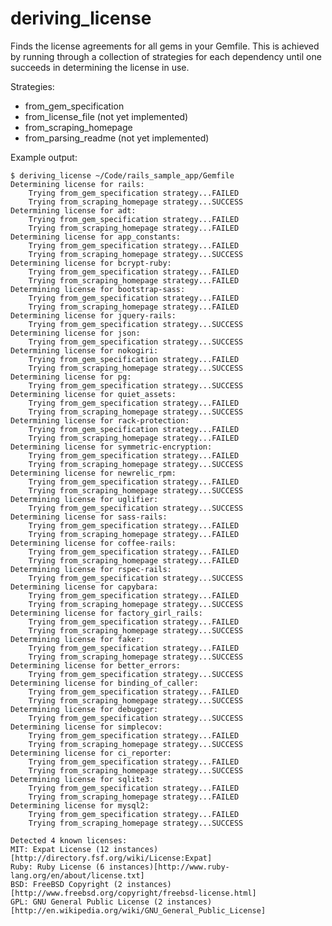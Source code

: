 deriving_license
================

Finds the license agreements for all gems in your Gemfile. This is achieved by running through a collection of strategies for each dependency until one succeeds in determining the license in use.

Strategies:
* from\_gem\_specification
* from\_license\_file (not yet implemented)
* from\_scraping\_homepage
* from\_parsing\_readme (not yet implemented)

Example output:

    $ deriving_license ~/Code/rails_sample_app/Gemfile
    Determining license for rails:
    	Trying from_gem_specification strategy...FAILED
    	Trying from_scraping_homepage strategy...SUCCESS
    Determining license for adt:
    	Trying from_gem_specification strategy...FAILED
    	Trying from_scraping_homepage strategy...FAILED
    Determining license for app_constants:
    	Trying from_gem_specification strategy...FAILED
    	Trying from_scraping_homepage strategy...SUCCESS
    Determining license for bcrypt-ruby:
    	Trying from_gem_specification strategy...FAILED
    	Trying from_scraping_homepage strategy...FAILED
    Determining license for bootstrap-sass:
    	Trying from_gem_specification strategy...FAILED
    	Trying from_scraping_homepage strategy...FAILED
    Determining license for jquery-rails:
    	Trying from_gem_specification strategy...SUCCESS
    Determining license for json:
    	Trying from_gem_specification strategy...SUCCESS
    Determining license for nokogiri:
    	Trying from_gem_specification strategy...FAILED
    	Trying from_scraping_homepage strategy...SUCCESS
    Determining license for pg:
    	Trying from_gem_specification strategy...SUCCESS
    Determining license for quiet_assets:
    	Trying from_gem_specification strategy...FAILED
    	Trying from_scraping_homepage strategy...SUCCESS
    Determining license for rack-protection:
    	Trying from_gem_specification strategy...FAILED
    	Trying from_scraping_homepage strategy...FAILED
    Determining license for symmetric-encryption:
    	Trying from_gem_specification strategy...FAILED
    	Trying from_scraping_homepage strategy...SUCCESS
    Determining license for newrelic_rpm:
    	Trying from_gem_specification strategy...FAILED
    	Trying from_scraping_homepage strategy...SUCCESS
    Determining license for uglifier:
    	Trying from_gem_specification strategy...SUCCESS
    Determining license for sass-rails:
    	Trying from_gem_specification strategy...FAILED
    	Trying from_scraping_homepage strategy...FAILED
    Determining license for coffee-rails:
    	Trying from_gem_specification strategy...FAILED
    	Trying from_scraping_homepage strategy...FAILED
    Determining license for rspec-rails:
    	Trying from_gem_specification strategy...SUCCESS
    Determining license for capybara:
    	Trying from_gem_specification strategy...FAILED
    	Trying from_scraping_homepage strategy...SUCCESS
    Determining license for factory_girl_rails:
    	Trying from_gem_specification strategy...FAILED
    	Trying from_scraping_homepage strategy...SUCCESS
    Determining license for faker:
    	Trying from_gem_specification strategy...FAILED
    	Trying from_scraping_homepage strategy...SUCCESS
    Determining license for better_errors:
    	Trying from_gem_specification strategy...SUCCESS
    Determining license for binding_of_caller:
    	Trying from_gem_specification strategy...FAILED
    	Trying from_scraping_homepage strategy...SUCCESS
    Determining license for debugger:
    	Trying from_gem_specification strategy...SUCCESS
    Determining license for simplecov:
    	Trying from_gem_specification strategy...FAILED
    	Trying from_scraping_homepage strategy...SUCCESS
    Determining license for ci_reporter:
    	Trying from_gem_specification strategy...FAILED
    	Trying from_scraping_homepage strategy...SUCCESS
    Determining license for sqlite3:
    	Trying from_gem_specification strategy...FAILED
    	Trying from_scraping_homepage strategy...FAILED
    Determining license for mysql2:
    	Trying from_gem_specification strategy...FAILED
    	Trying from_scraping_homepage strategy...SUCCESS
    
    Detected 4 known licenses:
    MIT: Expat License (12 instances)[http://directory.fsf.org/wiki/License:Expat]
    Ruby: Ruby License (6 instances)[http://www.ruby-lang.org/en/about/license.txt]
    BSD: FreeBSD Copyright (2 instances)[http://www.freebsd.org/copyright/freebsd-license.html]
    GPL: GNU General Public License (2 instances)[http://en.wikipedia.org/wiki/GNU_General_Public_License]